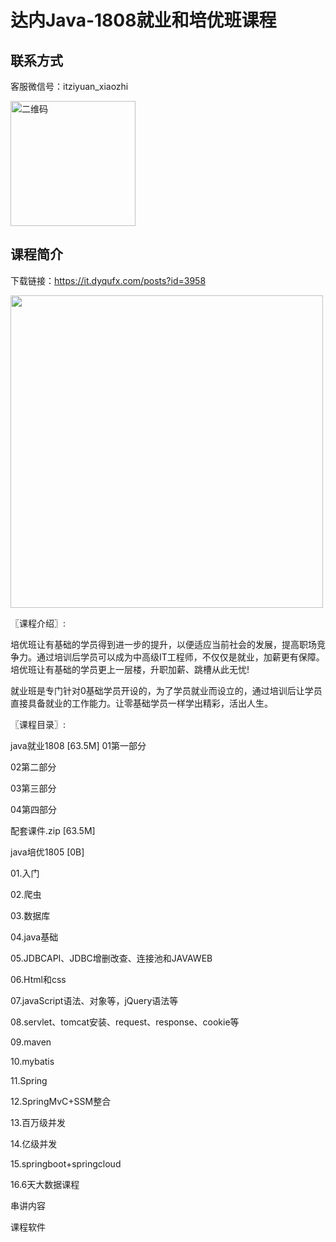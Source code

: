 # 达内Java-1808就业和培优班课程

## 联系方式

客服微信号：itziyuan_xiaozhi

<img src="https://ziyuanyun.oss-cn-guangzhou.aliyuncs.com/common/20240614073449/666b82192834a.jpg" width="200" height="200" alt="二维码">

## 课程简介

下载链接：https://it.dyqufx.com/posts?id=3958

<img src="https://ziyuanyun.oss-cn-guangzhou.aliyuncs.com/yun/20240515185528/664494a0cf6f3.jpg" width="500" alt="">

  〖课程介绍〗:

 培优班让有基础的学员得到进一步的提升，以便适应当前社会的发展，提高职场竞争力。通过培训后学员可以成为中高级IT工程师，不仅仅是就业，加薪更有保障。培优班让有基础的学员更上一层楼，升职加薪、跳槽从此无忧!

 就业班是专门针对0基础学员开设的，为了学员就业而设立的，通过培训后让学员直接具备就业的工作能力。让零基础学员一样学出精彩，活出人生。

 〖课程目录〗:

 java就业1808 [63.5M] 01第一部分

 02第二部分

 03第三部分

 04第四部分

 配套课件.zip [63.5M]

 java培优1805 [0B]

 01.入门

 02.爬虫

 03.数据库

 04.java基础

 05.JDBCAPI、JDBC增删改查、连接池和JAVAWEB

 06.Html和css

 07.javaScript语法、对象等，jQuery语法等

 08.servlet、tomcat安装、request、response、cookie等

 09.maven

 10.mybatis

 11.Spring

 12.SpringMvC+SSM整合

 13.百万级并发

 14.亿级并发

 15.springboot+springcloud

 16.6天大数据课程

 串讲内容

 课程软件 

  